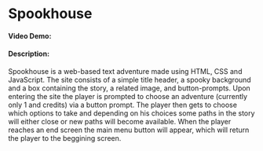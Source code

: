 # Spookhouse
#### Video Demo:  <URL HERE>
#### Description:
Spookhouse is a web-based text adventure made using HTML, CSS and JavaScript.
The site consists of a simple title header, a spooky background and a box containing the story, a related image, and button-prompts.
Upon entering the site the player is prompted to choose an adventure (currently only 1 and credits) via a button prompt. The player 
then gets to choose which options to take and depending on his choices some paths in the story will either close or new paths will 
become available.
When the player reaches an end screen the main menu button will appear, which will return the player to the beggining screen.